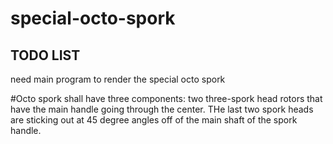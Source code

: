 # special-octo-spork

## TODO LIST
need main program to render the special octo spork

#Octo spork shall have three components: two three-spork head rotors that have the main handle going through the center. THe last two spork heads are sticking out at 45  degree angles off of the main shaft of  the spork handle.
